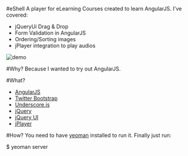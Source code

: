 #eShell 
A player for eLearning Courses created to learn AngularJS.
I've covered: 

  * jQueryUi Drag & Drop
  * Form Validation in AngularJS
  * Ordering/Sorting images
  * jPlayer integration to play audios

![demo](https://raw.github.com/codef0rmer/eShell/master/app/images/demo.png)

#Why?
Because I wanted to try out AngularJS.

#What?
* [AngularJS](http://angularjs.org/)
* [Twitter Bootstrap](http://twitter.github.com/bootstrap/)
* [Underscore.js](http://underscorejs.org/)
* [jQuery](http://jquery.com/)
* [jQuery UI](http://jqueryui.com/)
* [jPlayer](http://jplayer.org/)

#How?
You need to have [yeoman](http://yeoman.io/) installed to run it. Finally just run: 

 $ yeoman server
